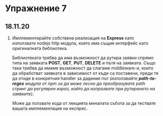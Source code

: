 # Упражнение 7
## 18.11.20

1. Имплементирайте собствена реализация на **Express** като използвате nodejs http модула, която има същия интерфейс като оригиналната библиотека.

    Библиотеката трябва да има възможност да рутира заявки спрямо типа на заявката **POST**, **GET**, **PUT**, **DELETE** и пътя на заявката. Също така трябва да имаме възможност да слагаме middleware-и, които да обработват заявката в зависимост от къде са поставени, преди тя да отиде в конкретния handler за дадения път *(използвайте **path-to-regex** модула от npm за да може лесно да преобразувате path стринг да регулярен израз, който да изпразвате при рутирането на заявките)*.
    
    Може да ползвате кода от лекцията миналата събота за да тествате вашата имплементация на експрес.